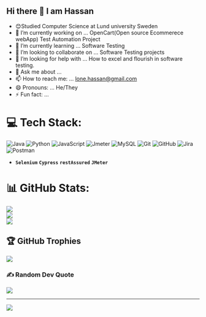 ## Hi there 👋 I am Hassan

- 😊Studied Computer Science at Lund university Sweden
- 🔭 I’m currently working on ... OpenCart(Open source Ecommerece webApp) Test Automation Project
- 🌱 I’m currently learning ... Software Testing 
- 👯 I’m looking to collaborate on ... Software Testing projects
- 🤔 I’m looking for help with ... How to excel and flourish in software testing.
- 💬 Ask me about ... 
- 📫 How to reach me: ... lone.hassan@gmail.com
- 😄 Pronouns: ... He/They
- ⚡ Fun fact: ... 

# 💻 Tech Stack:
![Java](https://img.shields.io/badge/java-%23ED8B00.svg?style=for-the-badge&logo=openjdk&logoColor=white) ![Python](https://img.shields.io/badge/python-3670A0?style=for-the-badge&logo=python&logoColor=ffdd54) ![JavaScript](https://img.shields.io/badge/javascript-%23323330.svg?style=for-the-badge&logo=javascript&logoColor=%23F7DF1E) ![Jmeter](https://img.shields.io/badge/apache-%23D42029.svg?style=for-the-badge&logo=apache&logoColor=white) ![MySQL](https://img.shields.io/badge/mysql-4479A1.svg?style=for-the-badge&logo=mysql&logoColor=white) ![Git](https://img.shields.io/badge/git-%23F05033.svg?style=for-the-badge&logo=git&logoColor=white) ![GitHub](https://img.shields.io/badge/github-%23121011.svg?style=for-the-badge&logo=github&logoColor=white) ![Jira](https://img.shields.io/badge/jira-%230A0FFF.svg?style=for-the-badge&logo=jira&logoColor=white) ![Postman](https://img.shields.io/badge/Postman-FF6C37?style=for-the-badge&logo=postman&logoColor=white) 
- **`Selenium`** **`Cypress`** **`restAssured`** **`JMeter`** 
# 📊 GitHub Stats:
![](https://github-readme-stats.vercel.app/api?username=Lone-Hassan&theme=dark&hide_border=false&include_all_commits=false&count_private=false)<br/>
![](https://github-readme-streak-stats.herokuapp.com/?user=Lone-Hassan&theme=dark&hide_border=false)<br/>
![](https://github-readme-stats.vercel.app/api/top-langs/?username=Lone-Hassan&theme=dark&hide_border=false&include_all_commits=false&count_private=false&layout=compact)

## 🏆 GitHub Trophies
![](https://github-profile-trophy.vercel.app/?username=Lone-Hassan&theme=radical&no-frame=false&no-bg=true&margin-w=4)

### ✍️ Random Dev Quote
![](https://quotes-github-readme.vercel.app/api?type=horizontal&theme=radical)

---
[![](https://visitcount.itsvg.in/api?id=Lone-Hassan&icon=0&color=0)](https://visitcount.itsvg.in)

<!-- Proudly created with GPRM ( https://gprm.itsvg.in ) -->

